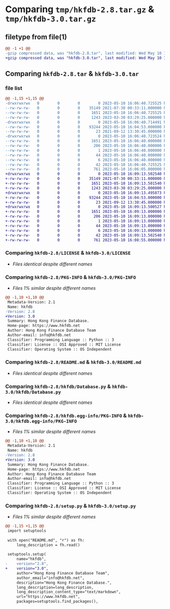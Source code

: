 # Comparing `tmp/hkfdb-2.8.tar.gz` & `tmp/hkfdb-3.0.tar.gz`

## filetype from file(1)

```diff
@@ -1 +1 @@
-gzip compressed data, was "hkfdb-2.8.tar", last modified: Wed May 10 16:06:40 2023, max compression
+gzip compressed data, was "hkfdb-3.0.tar", last modified: Wed May 10 16:09:13 2023, max compression
```

## Comparing `hkfdb-2.8.tar` & `hkfdb-3.0.tar`

### file list

```diff
@@ -1,15 +1,15 @@
-drwxrwxrwx   0        0        0        0 2023-05-10 16:06:40.725525 hkfdb-2.8/
--rw-rw-rw-   0        0        0    35149 2021-07-30 00:33:11.000000 hkfdb-2.8/LICENSE
--rw-rw-rw-   0        0        0     1651 2023-05-10 16:06:40.725525 hkfdb-2.8/PKG-INFO
--rw-rw-rw-   0        0        0     1243 2023-03-30 03:29:25.000000 hkfdb-2.8/README.md
-drwxrwxrwx   0        0        0        0 2023-05-10 16:06:40.714491 hkfdb-2.8/hkfdb/
--rw-rw-rw-   0        0        0    93244 2023-05-10 16:04:53.000000 hkfdb-2.8/hkfdb/Database.py
--rw-rw-rw-   0        0        0       23 2021-09-12 13:30:45.000000 hkfdb-2.8/hkfdb/__init__.py
-drwxrwxrwx   0        0        0        0 2023-05-10 16:06:40.723524 hkfdb-2.8/hkfdb.egg-info/
--rw-rw-rw-   0        0        0     1651 2023-05-10 16:06:40.000000 hkfdb-2.8/hkfdb.egg-info/PKG-INFO
--rw-rw-rw-   0        0        0      206 2023-05-10 16:06:40.000000 hkfdb-2.8/hkfdb.egg-info/SOURCES.txt
--rw-rw-rw-   0        0        0        1 2023-05-10 16:06:40.000000 hkfdb-2.8/hkfdb.egg-info/dependency_links.txt
--rw-rw-rw-   0        0        0       44 2023-05-10 16:06:40.000000 hkfdb-2.8/hkfdb.egg-info/requires.txt
--rw-rw-rw-   0        0        0        6 2023-05-10 16:06:40.000000 hkfdb-2.8/hkfdb.egg-info/top_level.txt
--rw-rw-rw-   0        0        0       42 2023-05-10 16:06:40.725525 hkfdb-2.8/setup.cfg
--rw-rw-rw-   0        0        0      761 2023-05-10 16:06:05.000000 hkfdb-2.8/setup.py
+drwxrwxrwx   0        0        0        0 2023-05-10 16:09:13.502540 hkfdb-3.0/
+-rw-rw-rw-   0        0        0    35149 2021-07-30 00:33:11.000000 hkfdb-3.0/LICENSE
+-rw-rw-rw-   0        0        0     1651 2023-05-10 16:09:13.501540 hkfdb-3.0/PKG-INFO
+-rw-rw-rw-   0        0        0     1243 2023-03-30 03:29:25.000000 hkfdb-3.0/README.md
+drwxrwxrwx   0        0        0        0 2023-05-10 16:09:13.495873 hkfdb-3.0/hkfdb/
+-rw-rw-rw-   0        0        0    93244 2023-05-10 16:04:53.000000 hkfdb-3.0/hkfdb/Database.py
+-rw-rw-rw-   0        0        0       23 2021-09-12 13:30:45.000000 hkfdb-3.0/hkfdb/__init__.py
+drwxrwxrwx   0        0        0        0 2023-05-10 16:09:13.500527 hkfdb-3.0/hkfdb.egg-info/
+-rw-rw-rw-   0        0        0     1651 2023-05-10 16:09:13.000000 hkfdb-3.0/hkfdb.egg-info/PKG-INFO
+-rw-rw-rw-   0        0        0      206 2023-05-10 16:09:13.000000 hkfdb-3.0/hkfdb.egg-info/SOURCES.txt
+-rw-rw-rw-   0        0        0        1 2023-05-10 16:09:13.000000 hkfdb-3.0/hkfdb.egg-info/dependency_links.txt
+-rw-rw-rw-   0        0        0       44 2023-05-10 16:09:13.000000 hkfdb-3.0/hkfdb.egg-info/requires.txt
+-rw-rw-rw-   0        0        0        6 2023-05-10 16:09:13.000000 hkfdb-3.0/hkfdb.egg-info/top_level.txt
+-rw-rw-rw-   0        0        0       42 2023-05-10 16:09:13.502540 hkfdb-3.0/setup.cfg
+-rw-rw-rw-   0        0        0      761 2023-05-10 16:08:55.000000 hkfdb-3.0/setup.py
```

### Comparing `hkfdb-2.8/LICENSE` & `hkfdb-3.0/LICENSE`

 * *Files identical despite different names*

### Comparing `hkfdb-2.8/PKG-INFO` & `hkfdb-3.0/PKG-INFO`

 * *Files 1% similar despite different names*

```diff
@@ -1,10 +1,10 @@
 Metadata-Version: 2.1
 Name: hkfdb
-Version: 2.8
+Version: 3.0
 Summary: Hong Kong Finance Database.
 Home-page: https://www.hkfdb.net
 Author: Hong Kong Finance Database Team
 Author-email: info@hkfdb.net
 Classifier: Programming Language :: Python :: 3
 Classifier: License :: OSI Approved :: MIT License
 Classifier: Operating System :: OS Independent
```

### Comparing `hkfdb-2.8/README.md` & `hkfdb-3.0/README.md`

 * *Files identical despite different names*

### Comparing `hkfdb-2.8/hkfdb/Database.py` & `hkfdb-3.0/hkfdb/Database.py`

 * *Files identical despite different names*

### Comparing `hkfdb-2.8/hkfdb.egg-info/PKG-INFO` & `hkfdb-3.0/hkfdb.egg-info/PKG-INFO`

 * *Files 1% similar despite different names*

```diff
@@ -1,10 +1,10 @@
 Metadata-Version: 2.1
 Name: hkfdb
-Version: 2.8
+Version: 3.0
 Summary: Hong Kong Finance Database.
 Home-page: https://www.hkfdb.net
 Author: Hong Kong Finance Database Team
 Author-email: info@hkfdb.net
 Classifier: Programming Language :: Python :: 3
 Classifier: License :: OSI Approved :: MIT License
 Classifier: Operating System :: OS Independent
```

### Comparing `hkfdb-2.8/setup.py` & `hkfdb-3.0/setup.py`

 * *Files 1% similar despite different names*

```diff
@@ -1,15 +1,15 @@
 import setuptools
 
 with open("README.md", "r") as fh:
     long_description = fh.read()
 
 setuptools.setup(
     name="hkfdb",
-    version="2.8",
+    version="3.0",
     author="Hong Kong Finance Database Team",
     author_email="info@hkfdb.net",
     description="Hong Kong Finance Database.",
     long_description=long_description,
     long_description_content_type="text/markdown",
     url="https://www.hkfdb.net",
     packages=setuptools.find_packages(),
```

